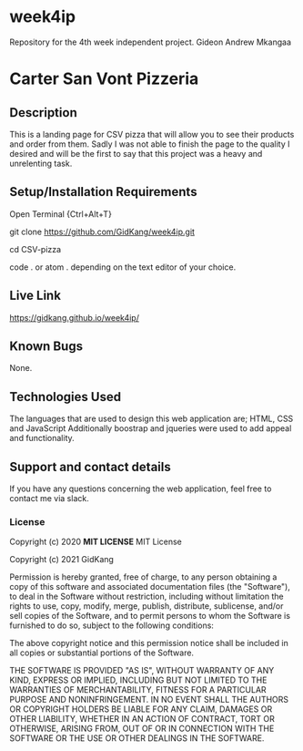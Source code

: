 # week4ip
Repository for the 4th week independent project.
Gideon Andrew Mkangaa
# Carter San Vont Pizzeria 
## Description
This is a landing page for CSV pizza that will allow you to see their products and order from them. Sadly I was not able to finish the page to the quality I desired and will be the first to say that this project was a heavy and unrelenting task. 
## Setup/Installation Requirements
Open Terminal {Ctrl+Alt+T}

git clone https://github.com/GidKang/week4ip.git

cd CSV-pizza

code . or atom . depending on the text editor of your choice.
## Live Link
https://gidkang.github.io/week4ip/
## Known Bugs
None.
## Technologies Used
The languages that are used to design this web application are;
HTML, CSS and JavaScript
Additionally boostrap and jqueries were used to add appeal and functionality.
## Support and contact details
If you have any questions concerning the web application, feel free to contact me via slack. 
### License
Copyright (c) 2020 **MIT LICENSE**
 MIT License

Copyright (c) 2021 GidKang

Permission is hereby granted, free of charge, to any person obtaining a copy
of this software and associated documentation files (the "Software"), to deal
in the Software without restriction, including without limitation the rights
to use, copy, modify, merge, publish, distribute, sublicense, and/or sell
copies of the Software, and to permit persons to whom the Software is
furnished to do so, subject to the following conditions:

The above copyright notice and this permission notice shall be included in all
copies or substantial portions of the Software.

THE SOFTWARE IS PROVIDED "AS IS", WITHOUT WARRANTY OF ANY KIND, EXPRESS OR
IMPLIED, INCLUDING BUT NOT LIMITED TO THE WARRANTIES OF MERCHANTABILITY,
FITNESS FOR A PARTICULAR PURPOSE AND NONINFRINGEMENT. IN NO EVENT SHALL THE
AUTHORS OR COPYRIGHT HOLDERS BE LIABLE FOR ANY CLAIM, DAMAGES OR OTHER
LIABILITY, WHETHER IN AN ACTION OF CONTRACT, TORT OR OTHERWISE, ARISING FROM,
OUT OF OR IN CONNECTION WITH THE SOFTWARE OR THE USE OR OTHER DEALINGS IN THE
SOFTWARE.
